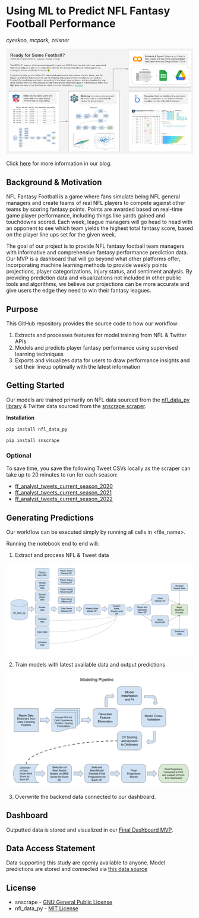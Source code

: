 # Using ML to Predict NFL Fantasy Football Performance
*cyeskoo, mcpark, zeisner*

![alt text](https://github.com/mooncpark/nfl_fantasy_prediction/blob/main/poster.png)

Click [here](https://docs.google.com/document/d/1NXc-nB46SxTuLS9GU_CiDFvoz0szuS7YYCcqL0AKtWE) for more information in our blog.

## Background & Motivation

NFL Fantasy Football is a game where fans simulate being NFL general managers and create teams of real NFL players to compete against other teams by scoring fantasy points. Points are awarded based on real-time game player performance, including things like yards gained and touchdowns scored. Each week, league managers will go head to head with an opponent to see which team yields the highest total fantasy score, based on the player line ups set for the given week.

The goal of our project is to provide NFL fantasy football team managers with informative and comprehensive fantasy performance prediction data. Our MVP is a dashboard that will go beyond what other platforms offer, incorporating machine learning methods to provide weekly points projections, player categorizations, injury status, and sentiment analysis. By providing prediction data and visualizations not included in other public tools and algorithms, we believe our projections can be more accurate and give users the edge they need to win their fantasy leagues.

## Purpose

This GitHub repository provides the source code to how our workflow: 
1. Extracts and processes features for model training from NFL & Twitter APIs
2. Models and predicts player fantasy performance using supervised learning techniques
3. Exports and visualizes data for users to draw performance insights and set their lineup optimally with the latest information

## Getting Started

Our models are trained primarily on NFL data sourced from the [nfl_data_py library](https://github.com/cooperdff/nfl_data_py) & Twitter data sourced from the [snscrape scraper](https://github.com/JustAnotherArchivist/snscrape).

**Installation**

~~~
pip install nfl_data_py
~~~

~~~
pip install snscrape
~~~

### Optional

To save time, you save the following Tweet CSVs locally as the scraper can take up to 20 minutes to run for each season:

* [ff_analyst_tweets_current_season_2020](https://github.com/mooncpark/nfl_fantasy_prediction/blob/main/ff_analyst_tweets_current_season_2020.csv)
* [ff_analyst_tweets_current_season_2021](https://github.com/mooncpark/nfl_fantasy_prediction/blob/main/ff_analyst_tweets_current_season_2021.csv)
* [ff_analyst_tweets_current_season_2022](https://github.com/mooncpark/nfl_fantasy_prediction/blob/main/ff_analyst_tweets_current_season_2022.csv)

## Generating Predictions

Our workflow can be executed simply by running all cells in <file_name>. 

Running the notebook end to end will:

1. Extract and process NFL & Tweet data

![alt text](https://github.com/mooncpark/nfl_fantasy_prediction/blob/main/data_processing.png)

2. Train models with latest available data and output predictions

![alt text](https://github.com/mooncpark/nfl_fantasy_prediction/blob/main/modeling.png)

3. Overwrite the backend data connected to our dashboard.

## Dashboard

Outputted data is stored and visualized in our [Final Dashboard MVP](https://lookerstudio.google.com/u/1/reporting/b9277c40-6df9-48d2-9cbf-346c0c52b8f3/page/iUELD).

## Data Access Statement

Data supporting this study are openly available to anyone. Model predictions are stored and connected via [this data source](https://lookerstudio.google.com/u/1/datasources/1a0a2e48-30dd-4ed3-b008-bad8d58bfe02)

## License

* snscrape - [GNU General Public License](https://www.gnu.org/licenses/)
* nfl_data_py - [MIT License](https://choosealicense.com/licenses/mit/)
